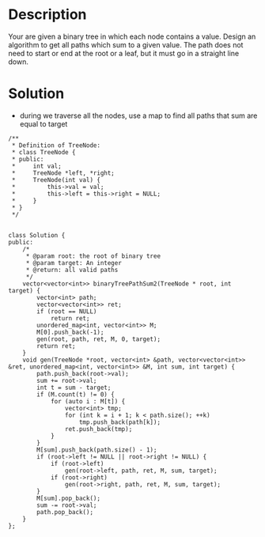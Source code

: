 # Description

Your are given a binary tree in which each node contains a value. Design an algorithm to get all paths which sum to a given value. The path does not need to start or end at the root or a leaf, but it must go in a straight line down.

# Solution

- during we traverse all the nodes, use a map to find all paths that sum are equal to target
```
/**
 * Definition of TreeNode:
 * class TreeNode {
 * public:
 *     int val;
 *     TreeNode *left, *right;
 *     TreeNode(int val) {
 *         this->val = val;
 *         this->left = this->right = NULL;
 *     }
 * }
 */


class Solution {
public:
    /*
     * @param root: the root of binary tree
     * @param target: An integer
     * @return: all valid paths
     */
    vector<vector<int>> binaryTreePathSum2(TreeNode * root, int target) {
        vector<int> path;
        vector<vector<int>> ret;
        if (root == NULL)
            return ret;
        unordered_map<int, vector<int>> M;
        M[0].push_back(-1);
        gen(root, path, ret, M, 0, target);
        return ret;
    }
    void gen(TreeNode *root, vector<int> &path, vector<vector<int>> &ret, unordered_map<int, vector<int>> &M, int sum, int target) {
        path.push_back(root->val);
        sum += root->val;
        int t = sum - target;
        if (M.count(t) != 0) {
            for (auto i : M[t]) {
                vector<int> tmp;
                for (int k = i + 1; k < path.size(); ++k)
                    tmp.push_back(path[k]);
                ret.push_back(tmp);
            }
        }
        M[sum].push_back(path.size() - 1);
        if (root->left != NULL || root->right != NULL) {
            if (root->left)
                gen(root->left, path, ret, M, sum, target);
            if (root->right)
                gen(root->right, path, ret, M, sum, target);
        }
        M[sum].pop_back();
        sum -= root->val;
        path.pop_back();
    }
};
```
